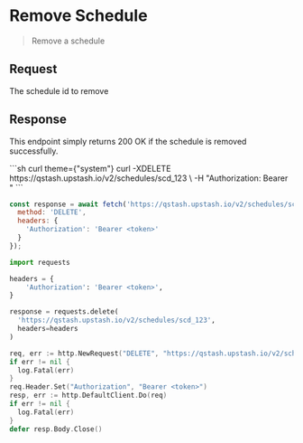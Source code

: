 # Remove Schedule

> Remove a schedule

## Request

<ParamField path="scheduleId" type="string">
  The schedule id to remove
</ParamField>

## Response

This endpoint simply returns 200 OK if the schedule is removed successfully.

<RequestExample>
  ```sh curl theme={"system"}
  curl -XDELETE https://qstash.upstash.io/v2/schedules/scd_123 \
    -H "Authorization: Bearer <token>"
  ```

  ```javascript Node theme={"system"}
  const response = await fetch('https://qstash.upstash.io/v2/schedules/scd_123', {
    method: 'DELETE',
    headers: {
      'Authorization': 'Bearer <token>'
    }
  });
  ```

  ```python Python theme={"system"}
  import requests

  headers = {
      'Authorization': 'Bearer <token>',
  }

  response = requests.delete(
    'https://qstash.upstash.io/v2/schedules/scd_123', 
    headers=headers
  )
  ```

  ```go Go  theme={"system"}
  req, err := http.NewRequest("DELETE", "https://qstash.upstash.io/v2/schedules/scd_123", nil)
  if err != nil {
    log.Fatal(err)
  }
  req.Header.Set("Authorization", "Bearer <token>")
  resp, err := http.DefaultClient.Do(req)
  if err != nil {
    log.Fatal(err)
  }
  defer resp.Body.Close()
  ```
</RequestExample>
